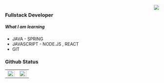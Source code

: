 <div align="right">
<img src="https://komarev.com/ghpvc/?username=sm9171&&style=flat-square" align="right" />
</div>  
  
  ### Fullstack Developer
  ##### What I am learning
  * JAVA - SPRING
  * JAVASCRIPT - NODE.JS , REACT
  * GIT



### Github Status
<table><tr><td valign="top" width="50%">

<img src="https://github-readme-stats.vercel.app/api?username=sm9171&show_icons=true&count_private=true&hide_border=true" align="left" style="width: 100%" />

</td><td valign="top" width="50%">

<img src="https://github-readme-stats.vercel.app/api/top-langs/?username=sm9171&hide_border=true&layout=compact" align="left" style="width: 100%" />

</td></tr></table>  

<br/>  

<!--
**p0tt3r-iOS/p0tt3r-iOS** is a ✨ _special_ ✨ repository because its `README.md` (this file) appears on your GitHub profile.

Here are some ideas to get you started:

- 🔭 I’m currently working on ...
- 🌱 I’m currently learning ...
- 👯 I’m looking to collaborate on ...
- 🤔 I’m looking for help with ...
- 💬 Ask me about ...
- 📫 How to reach me: ...
- 😄 Pronouns: ...
- ⚡ Fun fact: ...
-->
